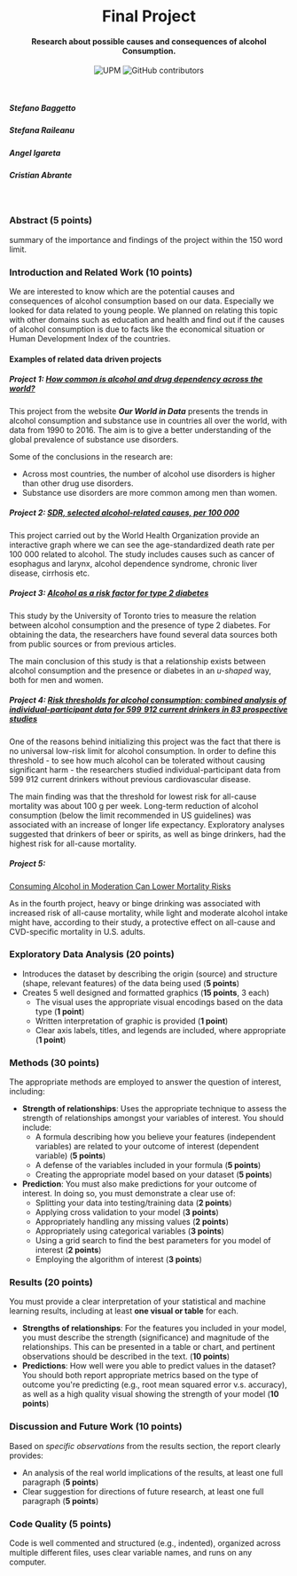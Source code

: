 <h1 align="center">Final Project</h1>
<h4 align="center">Research about possible causes and consequences of alcohol Consumption. </h4>

<p align="center">
  <img alt="UPM" src="https://img.shields.io/badge/EIT%20Digital-UPM-blue?style=flat-square">
  <img alt="GitHub contributors" src="https://img.shields.io/github/contributors/angeligareta/AlcoholConsumption?style=flat-square">
</p>


&nbsp;
##### Stefano Baggetto
##### Stefana Raileanu
##### Angel Igareta
##### Cristian Abrante   
&nbsp;
&nbsp;
&nbsp;
&nbsp;
&nbsp;


### Abstract (**5 points**)
summary of the importance and findings of the project within the 150 word limit.

### Introduction and Related Work (**10 points**)

We are interested to know which are the potential causes and consequences of alcohol consumption based on our data. Especially we looked for data related to young people. We planned on relating this topic with other domains such as education and health and find out if the causes of alcohol consumption is due to facts like the economical situation or Human Development Index of the countries.

#### Examples of related data driven projects

##### Project 1: [How common is alcohol and drug dependency across the world?](https://ourworldindata.org/alcohol-and-drug-dependency)

This project from the website **_Our World in Data_** presents the trends in alcohol consumption and substance use in countries all over the world, with data from 1990 to 2016. The aim is to give a better understanding of the global prevalence of substance use disorders.

Some of the conclusions in the research are:

- Across most countries, the number of alcohol use disorders is higher than other drug use disorders.
- Substance use disorders are more common among men than women.

##### Project 2: [SDR, selected alcohol-related causes, per 100 000](https://gateway.euro.who.int/en/indicators/hfa_293-1970-sdr-selected-alcohol-related-causes-per-100-000/)

This project carried out by the World Health Organization provide an interactive graph where we can see the age-standardized death rate per 100 000 related to alcohol. The study includes causes such as cancer of esophagus and larynx, alcohol dependence syndrome, chronic liver disease, cirrhosis etc.

##### Project 3: [Alcohol as a risk factor for type 2 diabetes](https://care.diabetesjournals.org/content/32/11/2123.full-text.pdf)

This study by the University of Toronto tries to measure the relation between alcohol consumption and the presence of type 2 diabetes. For obtaining the data, the researchers have found several data sources both from public sources or from previous articles.

The main conclusion of this study is that a relationship exists between alcohol consumption and the presence or diabetes in an _u-shaped_ way, both for men and women.

##### Project 4: [Risk thresholds for alcohol consumption: combined analysis of individual-participant data for 599 912 current drinkers in 83 prospective studies](https://www.thelancet.com/journals/lancet/article/PIIS0140-6736(18)30134-X/fulltext)

One of the reasons behind initializing this project was the fact that there is no universal low-risk limit for alcohol consumption. In order to define this threshold - to see how much alcohol can be tolerated without causing significant harm -  the researchers studied individual-participant data from 599 912 current drinkers without previous cardiovascular disease.

The main finding was that the threshold for lowest risk for all-cause mortality was about 100 g per week. Long-term reduction of alcohol consumption (below the limit recommended in US guidelines) was associated with an increase of longer life expectancy. Exploratory analyses suggested that drinkers of beer or spirits, as well as binge drinkers, had the highest risk for all-cause mortality.

##### Project 5: 
[Consuming Alcohol in Moderation Can Lower Mortality Risks](https://www.acc.org/latest-in-cardiology/articles/2017/08/14/12/54/consuming-alcohol-in-moderation-can-lower-mortality-risks)

As in the fourth project, heavy or binge drinking was associated with increased risk of all-cause mortality, while
light and moderate alcohol intake might have, according to their study, a protective effect on all-cause and CVD-specific mortality in U.S. adults. 

### Exploratory Data Analysis (**20 points**)
- Introduces the dataset by describing the origin (source) and structure (shape, relevant features) of the data being used (**5 points**)
- Creates 5 well designed and formatted graphics (**15 points**, 3 each)
  - The visual uses the appropriate visual encodings based on the data type (**1 point**)
  - Written interpretation of graphic is provided (**1 point**)
  - Clear axis labels, titles, and legends are included, where appropriate (**1 point**)
  
### Methods (**30 points**)
The appropriate methods are employed to answer the question of interest, including:
- **Strength of relationships**: Uses the appropriate technique to assess the strength of relationships amongst your variables of interest. You should include: 
  - A formula describing how you believe your features (independent variables) are related to your outcome of interest (dependent variable) (**5 points**)
  - A defense of the variables included in your formula (**5 points**)
  - Creating the appropriate model based on your dataset (**5 points**)
- **Prediction**: You must also make predictions for your outcome of interest. In doing so, you must demonstrate a clear use of:
  - Splitting your data into testing/training data (**2 points**)
  - Applying cross validation to your model (**3 points**)
  - Appropriately handling any missing values (**2 points**)
  - Appropriately using categorical variables (**3 points**)
  - Using a grid search to find the best parameters for you model of interest (**2 points**)
  - Employing the algorithm of interest (**3 points**)

### Results (**20 points**)
You must provide a clear interpretation of your statistical and machine learning results, including at least **one visual or table** for each.
- **Strengths of relationships**: For the features you included in your model, you must describe the strength (significance) and magnitude of the relationships. This can be presented in a table or chart, and pertinent observations should be described in the text. (**10 points**)
- **Predictions**: How well were you able to predict values in the dataset? You should both report appropriate metrics based on the type of outcome you're predicting (e.g., root mean squared error v.s. accuracy), as well as a high quality visual showing the strength of your model (**10 points**)

### Discussion and Future Work (**10 points**)
Based on _specific observations_ from the results section, the report clearly provides:
  - An analysis of the real world implications of the results, at least one full paragraph (**5 points**)
  - Clear suggestion for directions of future research, at least one full paragraph (**5 points**)

### Code Quality (**5 points**)
Code is well commented and structured (e.g., indented), organized across multiple different files, uses clear variable names, and runs on any computer.

